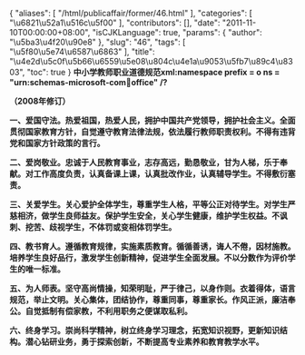 {
    "aliases": [
        "/html/publicaffair/former/46.html"
    ],
    "categories": [
        "\u6821\u52a1\u516c\u5f00"
    ],
    "contributors": [],
    "date": "2011-11-10T00:00:00+08:00",
    "isCJKLanguage": true,
    "params": {
        "author": "\u5ba3\u4f20\u90e8"
    },
    "slug": "46",
    "tags": [
        "\u5f80\u5e74\u6587\u6863"
    ],
    "title": "\u4e2d\u5c0f\u5b66\u6559\u5e08\u804c\u4e1a\u9053\u5fb7\u89c4\u8303",
    "toc": true
}
**中小学教师职业道德规范xml:namespace prefix = o ns = "urn:schemas-microsoft-com:office:office" /?**

**（2008年修订）**

**一、爱国守法。热爱祖国，热爱人民，拥护中国共产党领导，拥护社会主义。全面贯彻国家教育方针，自觉遵守教育法律法规，依法履行教师职责权利。不得有违背党和国家方针政策的言行。**

**二、爱岗敬业。忠诚于人民教育事业，志存高远，勤恳敬业，甘为人梯，乐于奉献。对工作高度负责，认真备课上课，认真批改作业，认真辅导学生。不得敷衍塞责。**

**三、关爱学生。关心爱护全体学生，尊重学生人格，平等公正对待学生。对学生严慈相济，做学生良师益友。保护学生安全，关心学生健康，维护学生权益。不讽刺、挖苦、歧视学生，不体罚或变相体罚学生。**

**四、教书育人。遵循教育规律，实施素质教育。循循善诱，诲人不倦，因材施教。培养学生良好品行，激发学生创新精神，促进学生全面发展。不以分数作为评价学生的唯一标准。**

**五、为人师表。坚守高尚情操，知荣明耻，严于律己，以身作则。衣着得体，语言规范，举止文明。关心集体，团结协作，尊重同事，尊重家长。作风正派，廉洁奉公。自觉抵制有偿家教，不利用职务之便谋取私利。**

**六、终身学习。崇尚科学精神，树立终身学习理念，拓宽知识视野，更新知识结构。潜心钻研业务，勇于探索创新，不断提高专业素养和教育教学水平。**

